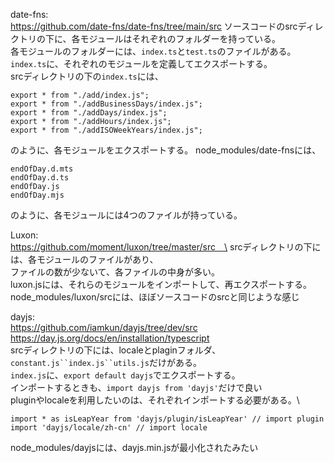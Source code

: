 date-fns:\
https://github.com/date-fns/date-fns/tree/main/src
ソースコードのsrcディレクトリの下に、各モジュールはそれぞれのフォルダーを持っている。\
各モジュールのフォルダーには、`index.ts`と`test.ts`のファイルがある。`index.ts`に、それぞれのモジュールを定義してエクスポートする。\
srcディレクトリの下の`index.ts`には、
```
export * from "./add/index.js";
export * from "./addBusinessDays/index.js";
export * from "./addDays/index.js";
export * from "./addHours/index.js";
export * from "./addISOWeekYears/index.js";
```
のように、各モジュールをエクスポートする。
node_modules/date-fnsには、
````
endOfDay.d.mts
endOfDay.d.ts
endOfDay.js
endOfDay.mjs
````
のように、各モジュールには4つのファイルが持っている。

Luxon:\
https://github.com/moment/luxon/tree/master/src　\
srcディレクトリの下には、各モジュールのファイルがあり、\
ファイルの数が少ないて、各ファイルの中身が多い。\
luxon.jsには、それらのモジュールをインポートして、再エクスポートする。
node_modules/luxon/srcには、ほぼソースコードのsrcと同じような感じ

dayjs:\
https://github.com/iamkun/dayjs/tree/dev/src \
https://day.js.org/docs/en/installation/typescript \
srcディレクトリの下には、localeとplaginフォルダ、`constant.js``index.js``utils.js`だけがある。\
`index.js`に、`export default dayjs`でエクスポートする。\
インポートするときも、`import dayjs from 'dayjs'`だけで良い \
pluginやlocaleを利用したいのは、それぞれインポートする必要がある。\
```
import * as isLeapYear from 'dayjs/plugin/isLeapYear' // import plugin
import 'dayjs/locale/zh-cn' // import locale
```
node_modules/dayjsには、dayjs.min.jsが最小化されたみたい





